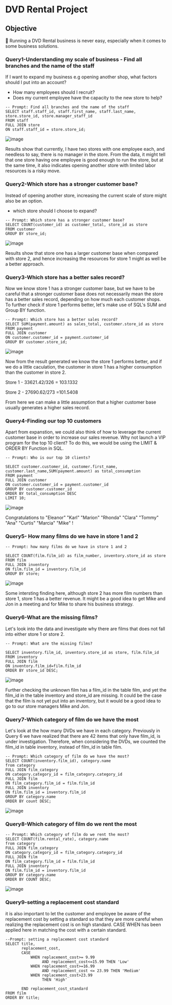 # DVD Rental Project

## Objective
🤔 Running a DVD Rental business is never easy, especially when it comes to some business solutions.

### Query1-Understanding my scale of business - Find all branches and the name of the staff 

If I want to expand my business e.g opening another shop, what factors should I put into an account?
- How many employees should I recruit?
- Does my current employee have the capacity to the new store to help?

```
-- Prompt: Find all branches and the name of the staff  
SELECT staff.staff_id, staff.first_name, staff.last_name, store.store_id, store.manager_staff_id
FROM staff
FULL JOIN store
ON staff.staff_id = store.store_id;
```
![image](https://github.com/Cathytsy/DVD-SQL-Project/assets/147212218/146478fe-7d29-4e1a-96a9-1852f202f711)

Results show that currently, I have two stores with one employee each, and needless to say, there is no manager in the store.
From the data, it might tell that one store having one employee is good enough to run the store, but at the same time, it also indicates opening another store with limited labor resources is a risky move. 

### Query2-Which store has a stronger customer base?

Instead of opening another store, increasing the current scale of store might also be an option.
- which store should I choose to expand?
  
```
-- Prompt: Which store has a stronger customer base?
SELECT COUNT(customer_id) as customer_total, store_id as store
FROM customer
GROUP BY store_id;
```
![image](https://github.com/Cathytsy/DVD-SQL-Project/assets/147212218/1f6186db-ec83-4ccc-88a5-dc79766d7975)

Results show that store one has a larger customer base when compared with store 2, and hence increasing the resources for store 1 might as well be a better approach. 

### Query3-Which store has a better sales record? 

Now we know store 1 has a stronger customer base, but we have to be careful that a stronger customer base does not necessarily mean the store has a better sales record, depending on how much each customer shops. To further check if store 1 performs better, let's make use of SQL's SUM and Group BY function.

```
-- Prompt: Which store has a better sales record? 
SELECT SUM(payment.amount) as sales_total, customer.store_id as store
FROM payment 
FULL JOIN customer
ON customer.customer_id = payment.customer_id
GROUP BY customer.store_id;
```
![image](https://github.com/Cathytsy/DVD-SQL-Project/assets/147212218/5f41017d-9cbf-4a6d-8769-909328111fb3)

Now from the result generated we know the store 1 performs better, and if we do a little caculation, the customer in store 1 has a higher consumption than the customer in store 2. 

Store 1 - 33621.42/326 = 103.1332

Store 2 - 27690.62/273 =101.5408

From here we can make a little assumption that a higher customer base usually generates a higher sales record.

### Query4-Finding our top 10 customers 

Apart from expanstion, we could also think of how to leverage the current customer base in order to increase our sales revenue. Why not launch a VIP program for the top 10 client? To do this, we would be using the LIMIT & ORDER BY Function in SQL. 

```
-- Prompt: Who is our top 10 clients?

SELECT customer.customer_id, customer.first_name, customer.last_name,SUM(payment.amount) as total_consumption
FROM payment 
FULL JOIN customer
ON customer.customer_id = payment.customer_id
GROUP BY customer.customer_id
ORDER BY total_consumption DESC
LIMIT 10;

```
![image](https://github.com/Cathytsy/DVD-SQL-Project/assets/147212218/7efee866-0063-4ea3-8235-54954e398c90)

Congratulations to 
"Eleanor"
"Karl"
"Marion"
"Rhonda"
"Clara"
"Tommy"
"Ana"
"Curtis"
"Marcia"
"Mike"
!


### Query5- How many films do we have in store 1 and 2
```
-- Prompt: how many films do we have in store 1 and 2

SELECT COUNT(film.film_id) as film_number, inventory.store_id as store 
FROM film
FULL JOIN inventory 
ON film.film_id = inventory.film_id
GROUP BY store;
```
![image](https://github.com/Cathytsy/DVD-SQL-Project/assets/147212218/1ff1d25c-8931-4ca9-a247-95377085e661)


Some intersting finding here, although store 2 has more film numbers than store 1, store 1 has a better revenue. 
It might be a good idea to get Mike and Jon in a meeting and for Mike to share his business strategy.

### Query6-What are the missing films?
Let's look into the data and investigate why there are films that does not fall into either store 1 or store 2.
```
-- Prompt: What are the missing films?

SELECT inventory.film_id, inventory.store_id as store, film.film_id
FROM inventory 
FULL JOIN film 
ON inventory.film_id=film.film_id
ORDER BY store_id DESC;
```
![image](https://github.com/Cathytsy/DVD-SQL-Project/assets/147212218/d7886922-63ce-41b8-aa33-5c2755c8f5a2)

Further checking the unknown film has a film_id in the table film, and yet the film_id in the table inventory and store_id are missing. 
It could be the case that the film is not yet put into an inventory, but it would be a good idea to go to our store managers Mike and Jon. 

### Query7-Which category of film do we have the most

Let's look at the how many DVDs we have in each category. Previously in Query 6 we have realized that there are 42 items that only have film_id, is under investigation. 
Therefore, when considering the DVDs, we counted the film_id in table inventory, instead of film_id in table film.

```
-- Prompt: Which category of film do we have the most?
SELECT COUNT(inventory.film_id), category.name
from category 
FULL JOIN film_category
ON category.category_id = film_category.category_id 
FULL JOIN film
ON film_category.film_id = film.film_id
FULL JOIN inventory
ON film.film_id = inventory.film_id
GROUP BY category.name
ORDER BY count DESC;
```

![image](https://github.com/Cathytsy/DVD-SQL-Project/assets/147212218/a0e9b197-d557-439b-9bd1-f4a4437df4c0)


### Query8-Which category of film do we rent the most

```
-- Prompt: Which category of film do we rent the most?
SELECT COUNT(film.rental_rate), category.name
from category 
FULL JOIN film_category
ON category.category_id = film_category.category_id 
FULL JOIN film
ON film_category.film_id = film.film_id
FULL JOIN inventory
ON film.film_id = inventory.film_id
GROUP BY category.name
ORDER BY COUNT DESC;
```

![image](https://github.com/Cathytsy/DVD-SQL-Project/assets/147212218/acc563e7-9a0f-4ba8-bd4f-e22d05f539d0)

### Query9-setting a replacement cost standard

it is also important to let the customer and employee be aware of the replacement cost by setting a standard so that they are more careful when realizing the replacement cost is on high standard.
CASE WHEN has been applied here in matching the cost with a certain standard.

```
--Prompt: setting a replacement cost standard
SELECT title,
       replacement_cost,
       CASE
	       WHEN replacement_cost>= 9.99 
		   		AND replacement_cost<=15.99 THEN 'Low'
           WHEN replacement_cost>=16.99
                AND replacement_cost <= 23.99 THEN 'Medium'
		   WHEN replacement_cost>23.99
                THEN 'High'
           
       END replacement_cost_standard  
FROM film
ORDER BY title;
```


